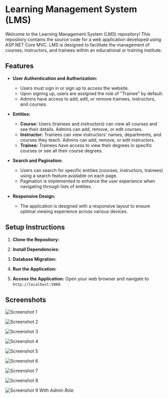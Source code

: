 # Learning Management System (LMS)

Welcome to the Learning Management System (LMS) repository! This repository contains the source code for a web application developed using ASP.NET Core MVC. LMS is designed to facilitate the management of courses, instructors, and trainees within an educational or training institute.

## Features

- **User Authentication and Authorization:**
  - Users must sign in or sign up to access the website.
  - Upon signing up, users are assigned the role of "Trainee" by default.
  - Admins have access to add, edit, or remove trainees, instructors, and courses.

- **Entities:**
  - **Course:** Users (trainees and instructors) can view all courses and see their details. Admins can add, remove, or edit courses.
  - **Instructor:** Trainees can view instructors' names, departments, and courses they teach. Admins can add, remove, or edit instructors.
  - **Trainee:** Trainees have access to view their degrees in specific courses or see all their course degrees.

- **Search and Pagination:**
  - Users can search for specific entities (courses, instructors, trainees) using a search feature available on each page.
  - Pagination is implemented to enhance the user experience when navigating through lists of entities.

- **Responsive Design:**
  - The application is designed with a responsive layout to ensure optimal viewing experience across various devices.

## Setup Instructions

1. **Clone the Repository:**

2. **Install Dependencies:**

3. **Database Migration:**

4. **Run the Application:**

5. **Access the Application:**
Open your web browser and navigate to `http://localhost:5000`.

## Screenshots

![Screenshot 1](https://i.ibb.co/P58pFQP/Screenshot-2024-03-26-044422.png)


![Screenshot 2](https://i.ibb.co/gRFBK5m/Screenshot-2024-03-26-044608.png)

![Screenshot 3](https://i.ibb.co/1QntPsF/Screenshot-2024-03-26-044447.png)

![Screenshot 4](https://i.ibb.co/3yhrjfb/Screenshot-2024-03-26-044502.png)

![Screenshot 5](https://i.ibb.co/zNx4kKF/Screenshot-2024-03-26-044543.png)

![Screenshot 6](https://i.ibb.co/DrN6FtF/Screenshot-2024-03-26-044631.png)

![Screenshot 7](https://i.ibb.co/Gvm3yJY/Screenshot-2024-03-26-044649.png)

![Screenshot 8](https://i.ibb.co/N7Rfq5W/Screenshot-2024-03-26-044719.png)

![Screenshot 9](https://i.ibb.co/p1qvRFb/Screenshot-2024-03-26-044731.png)
*With Admin Role*


